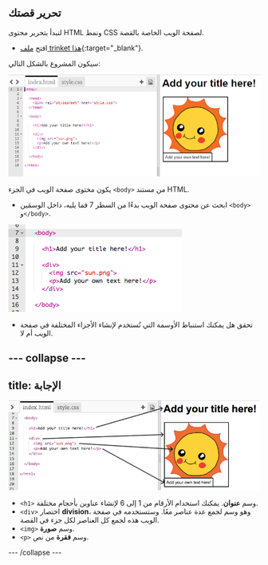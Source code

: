 ## تحرير قصتك

لنبدأ بتحرير محتوى HTML ونمط CSS لصفحة الويب الخاصة بالقصة.

+ افتح [ملف trinket هذا](http://jumpto.cc/web-story){:target="_blank"}.

سيكون المشروع بالشكل التالي:

![screenshot](images/story-starter.png)

يكون محتوى صفحة الويب في الجزء `<body>` من مستند HTML.

+ ابحث عن محتوى صفحة الويب بدءًا من السطر 7 فما يليه، داخل الوسمَين `<body>` و`</body>`.

![screenshot](images/story-html.png)

+ تحقق هل يمكنك استنباط الأوسمة التي تُستخدم لإنشاء الأجزاء المختلفة في صفحة الويب أم لا.

--- collapse ---
---
title: الإجابة
---
![screenshot](images/story-elements.png)

+ `<h1>` وسم __عنوان__. يمكنك استخدام الأرقام من 1 إلى 6 لإنشاء عناوين بأحجام مختلفة.
+ `<div>` اختصار __division__، وهو وسم لجمع عدة عناصر معًا. وستستخدمه في صفحة الويب هذه لجمع كل العناصر لكل جزء في القصة.
+ `<img>` وسم __صورة__.
+ `<p>` وسم __فقرة__ من نص.

--- /collapse ---
